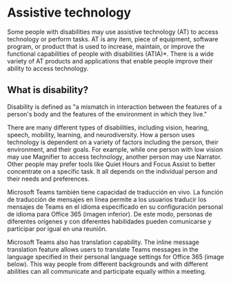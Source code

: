 # Assistive technology
Some people with disabilities may use assistive technology (AT) to access technology or perform tasks. AT is any item, piece of equipment, software program, or product that is used to increase, maintain, or improve the functional capabilities of people with disabilities (ATIA)*. There is a wide variety of AT products and applications that enable people improve their ability to access technology.

## What is disability?
Disability is defined as "a mismatch in interaction between the features of a person's body and the features of the environment in which they live."

There are many different types of disabilities, including vision, hearing, speech, mobility, learning, and neurodiversity. How a person uses technology is dependent on a variety of factors including the person, their environment, and their goals. For example, while one person with low vision may use Magnifier to access technology, another person may use Narrator. Other people may prefer tools like Quiet Hours and Focus Assist to better concentrate on a specific task. It all depends on the individual person and their needs and preferences.

Microsoft Teams también tiene capacidad de traducción en vivo. La función de traducción de mensajes en línea permite a los usuarios traducir los mensajes de Teams en el idioma especificado en su configuración personal de idioma para Office 365 (imagen inferior). De este modo, personas de diferentes orígenes y con diferentes habilidades pueden comunicarse y participar por igual en una reunión.

Microsoft Teams also has translation capability. The inline message translation feature allows users to translate Teams messages in the language specified in their personal language settings for Office 365 (image below). This way people from different backgrounds and with different abilities can all communicate and participate equally within a meeting.

